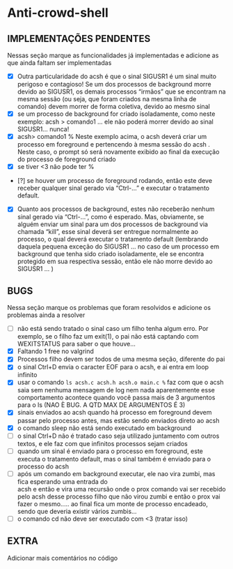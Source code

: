 # Anti-crowd-shell

## IMPLEMENTAÇÕES PENDENTES

Nessas seção marque as funcionalidades já implementadas e adicione as que ainda faltam ser implementadas

- [x] Outra particularidade do acsh é que o sinal SIGUSR1 é um sinal muito perigoso e contagioso! Se um dos processos de background morre devido ao SIGUSR1, os demais processos “irmãos” que se encontram na mesma sessão (ou seja, que foram criados na mesma linha de comando) devem morrer de forma coletiva, devido ao mesmo sinal
- [x] se um processo de background for criado isoladamente, como neste exemplo: acsh > comando1 ... ele não poderá morrer devido ao sinal SIGUSR1… nunca!
- [X] acsh> comando1 % Neste exemplo acima, o acsh deverá criar um processo em foreground e pertencendo à mesma sessão do acsh . Neste caso, o prompt só será novamente exibido ao final da execução do processo de foreground criado
- [x] se tiver <3 não pode ter %
- [?] se houver um processo de foreground rodando, então este deve receber qualquer sinal gerado via “Ctrl-...” e executar o tratamento default.
- [X] Quanto aos processos de background, estes não receberão nenhum sinal gerado via “Ctrl-...”, como é esperado. Mas, obviamente, se alguém enviar um sinal para um dos processos de background via chamada “kill”, esse sinal deverá ser entregue normalmente ao processo, o qual deverá executar o tratamento default (lembrando daquela pequena exceção do SIGUSR1 ... no caso de um processo em background que tenha sido criado isoladamente, ele se encontra protegido em sua respectiva sessão, então ele não morre devido ao SIGUSR1 … )


## BUGS

Nessa seção marque os problemas que foram resolvidos e adicione os problemas ainda a resolver

- [ ] não está sendo tratado o sinal caso um filho tenha algum erro.
      Por exemplo, se o filho faz um exit(1), o pai não está captando com WEXITSTATUS
      para saber o que houve...
- [x] Faltando 1 free no valgrind
- [x] Processos filho devem ser todos de uma mesma seção, diferente do pai
- [x] o sinal Ctrl+D envia o caracter EOF para o acsh, e ai entra em loop infinito
- [X] usar o comando `ls acsh.c acsh.h acsh.o main.c %` faz com que o acsh saia
      sem nenhuma mensagem de log nem nada aparentemente esse comportamento acontece
      quando você passa mais de 3 argumentos para o ls (NAO È BUG. A QTD MAX DE ARGUMENTOS É 3)
- [X] sinais enviados ao acsh quando há processo em foreground devem passar pelo
      processo antes, mas estão sendo enviados direto ao acsh
- [X] o comando sleep não está sendo executado em background
- [ ] o sinal Ctrl+D não é tratado caso seja utilizado juntamento com outros textos,
      e ele faz com que infinitos processos sejam criados
- [ ] quando um sinal é enviado para o processo em foreground, este executa o tratamento default,
      mas o sinal também é enviado para o processo do acsh
- [ ] após um comando em background executar, ele nao vira zumbi, mas fica esperando uma entrada do   
      acsh e então e vira uma recursão onde o prox comando vai ser recebido pelo acsh desse 
      processo filho que não virou zumbi e então o prox vai fazer o mesmo..... ao final fica 
      um monte de processo encadeado, sendo que deveria existir vários zumbis...
- [ ] o comando cd não deve ser executado com <3 (tratar isso)

## EXTRA

Adicionar mais comentários no código
